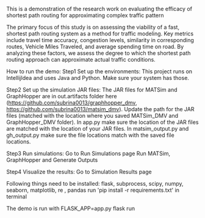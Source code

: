This is a demonstration of the research work on evaluating the efficacy of shortest path routing for approximating complex traffic pattern

The primary focus of this study is on assessing the viability of a fast, shortest path routing system as a method for traffic modeling. Key metrics include travel time accuracy, congestion levels, similarity in corresponding routes, Vehicle Miles Traveled, and average spending time on road. By analyzing these factors, we assess the degree to which the shortest path routing approach can approximate actual traffic conditions.

How to run the demo:
Step1
Set up the environments:
This project runs on IntellijIdea and uses Java and Python. Make sure your system has those.

Step2
Set up the simulation JAR files:
The JAR files for MATSim and GraphHopper are in out.artifacts folder here (https://github.com/subrina0013/graphhopper_dmv, https://github.com/subrina0013/matsim_dmv).
Update the path for the JAR files (matched with the location where you saved MATSim_DMV and GraphHopper_DMV folder).
In app.py make sure the location of the JAR files are matched with the location of your JAR files.
In matsim_output.py and gh_output.py make sure the file locations match with the saved file locations.

Step3
Run simulations:
Go to Run Simulations page
Run MATSim, GraphHopper and Generate Outputs

Step4
Visualize the results:
Go to Simulation Results page

Following things need to be installed:
flask, subprocess, scipy, numpy, seaborn, matplotlib, re , pandas
run 'pip install -r requirements.txt' in terminal

The demo is run with FLASK_APP=app.py flask run
